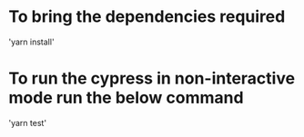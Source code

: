 # To bring the dependencies required
'yarn install'
# To run the cypress in non-interactive mode run the below command
'yarn test'